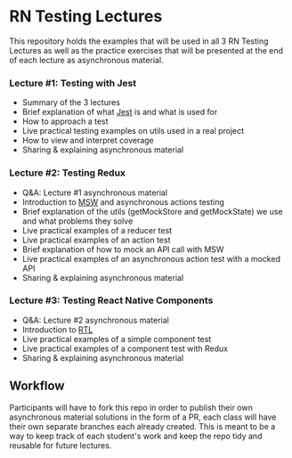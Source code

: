 # RN Testing Lectures

This repository holds the examples that will be used in all 3 RN Testing Lectures as well as the practice exercises that will be presented at the end of each lecture as asynchronous material.

### Lecture #1: Testing with Jest

- Summary of the 3 lectures
- Brief explanation of what [Jest](https://jestjs.io/) is and what is used for
- How to approach a test
- Live practical testing examples on utils used in a real project
- How to view and interpret coverage
- Sharing & explaining asynchronous material

### Lecture #2: Testing Redux

- Q&A: Lecture #1 asynchronous material
- Introduction to [MSW](https://mswjs.io/) and asynchronous actions testing
- Brief explanation of the utils (getMockStore and getMockState) we use and what problems they solve
- Live practical examples of a reducer test
- Live practical examples of an action test
- Brief explanation of how to mock an API call with MSW
- Live practical examples of an asynchronous action test with a mocked API
- Sharing & explaining asynchronous material

### Lecture #3: Testing React Native Components

- Q&A: Lecture #2 asynchronous material
- Introduction to [RTL](https://testing-library.com/docs/react-native-testing-library/intro)
- Live practical examples of a simple component test
- Live practical examples of a component test with Redux
- Sharing & explaining asynchronous material

## Workflow

Participants will have to fork this repo in order to publish their own asynchronous material solutions in the form of a PR, each class will have their own separate branches each already created. This is meant to be a way to keep track of each student's work and keep the repo tidy and reusable for future lectures.
